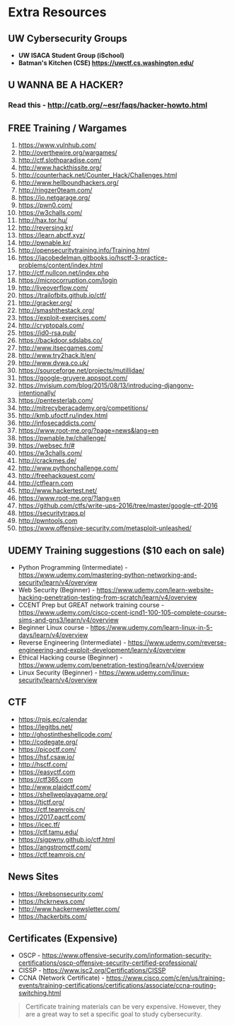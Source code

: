 # Extra Resources

## UW Cybersecurity Groups
* **UW ISACA Student Group (iSchool)**
* **Batman's Kitchen (CSE) https://uwctf.cs.washington.edu/**

## U WANNA BE A HACKER?
### Read this - http://catb.org/~esr/faqs/hacker-howto.html


## FREE Training / Wargames

1. https://www.vulnhub.com/
2. http://overthewire.org/wargames/
4. http://ctf.slothparadise.com/
6. http://www.hackthissite.org/
7. http://counterhack.net/Counter_Hack/Challenges.html
8. http://www.hellboundhackers.org/
9. http://ringzer0team.com/
10. https://io.netgarage.org/
11. https://pwn0.com/
12. https://w3challs.com/
13. http://hax.tor.hu/
14. http://reversing.kr/
15. https://learn.abctf.xyz/
16. http://pwnable.kr/
17. http://opensecuritytraining.info/Training.html
18. https://jacobedelman.gitbooks.io/hsctf-3-practice-problems/content/index.html
19. http://ctf.nullcon.net/index.php
20. https://microcorruption.com/login
21. http://liveoverflow.com/
22. https://trailofbits.github.io/ctf/
23. http://gracker.org/
24. http://smashthestack.org/
25. https://exploit-exercises.com/
26. http://cryptopals.com/
27. https://id0-rsa.pub/
28. https://backdoor.sdslabs.co/
29. http://www.itsecgames.com/
30. http://www.try2hack.lt/en/
31. http://www.dvwa.co.uk/
32. https://sourceforge.net/projects/mutillidae/
33. https://google-gruyere.appspot.com/
34. https://nvisium.com/blog/2015/08/13/introducing-djangonv-intentionally/
35. https://pentesterlab.com/
36. http://mitrecyberacademy.org/competitions/
37. http://kmb.ufoctf.ru/index.html
38. http://infosecaddicts.com/
39. https://www.root-me.org/?page=news&lang=en
40. https://pwnable.tw/challenge/
41. https://websec.fr/#
42. https://w3challs.com/
43. http://crackmes.de/
44. http://www.pythonchallenge.com/
45. http://freehackquest.com/
46. http://ctflearn.com
47. http://www.hackertest.net/
48. https://www.root-me.org/?lang=en
49. https://github.com/ctfs/write-ups-2016/tree/master/google-ctf-2016
50. https://securitytraps.pl
51. http://pwntools.com
52. https://www.offensive-security.com/metasploit-unleashed/

## UDEMY Training suggestions ($10 each on sale)
* Python Programming (Intermediate) - https://www.udemy.com/mastering-python-networking-and-security/learn/v4/overview
* Web Security (Beginner) - https://www.udemy.com/learn-website-hacking-penetration-testing-from-scratch/learn/v4/overview
* CCENT Prep but GREAT network training course - https://www.udemy.com/cisco-ccent-icnd1-100-105-complete-course-sims-and-gns3/learn/v4/overview
* Beginner Linux course - https://www.udemy.com/learn-linux-in-5-days/learn/v4/overview
* Reverse Engineering (Intermediate) - https://www.udemy.com/reverse-engineering-and-exploit-development/learn/v4/overview
* Ethical Hacking course (Beginner) - https://www.udemy.com/penetration-testing/learn/v4/overview
* Linux Security (Beginner) - https://www.udemy.com/linux-security/learn/v4/overview

## CTF
* https://rpis.ec/calendar
* https://legitbs.net/
* http://ghostintheshellcode.com/
* http://codegate.org/
* https://picoctf.com/
* https://hsf.csaw.io/
* http://hsctf.com/
* https://easyctf.com
* https://ctf365.com
* http://www.plaidctf.com/
* https://shellweplayagame.org/
* https://tjctf.org/
* https://ctf.teamrois.cn/
* https://2017.pactf.com/
* https://icec.tf/
* https://ctf.tamu.edu/
* https://sigpwny.github.io/ctf.html
* https://angstromctf.com/
* https://ctf.teamrois.cn/

## News Sites

* https://krebsonsecurity.com/
* https://hckrnews.com/
* http://www.hackernewsletter.com/
* https://hackerbits.com/

## Certificates (Expensive)
* OSCP - https://www.offensive-security.com/information-security-certifications/oscp-offensive-security-certified-professional/
* CISSP - https://www.isc2.org/Certifications/CISSP
* CCNA (Network Certificate) - https://www.cisco.com/c/en/us/training-events/training-certifications/certifications/associate/ccna-routing-switching.html
> Certificate training materials can be very expensive. However, they are a great way to set a specific goal to study cybersecurity. 
